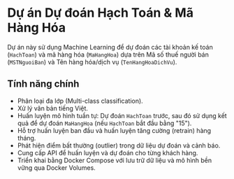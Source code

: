 # Dự án Dự đoán Hạch Toán & Mã Hàng Hóa

Dự án này sử dụng Machine Learning để dự đoán các tài khoản kế toán (`HachToan`) và mã hàng hóa (`MaHangHoa`) dựa trên Mã số thuế người bán (`MSTNguoiBan`) và Tên hàng hóa/dịch vụ (`TenHangHoaDichVu`).

## Tính năng chính

*   Phân loại đa lớp (Multi-class classification).
*   Xử lý văn bản tiếng Việt.
*   Huấn luyện mô hình tuần tự: Dự đoán `HachToan` trước, sau đó sử dụng kết quả để dự đoán `MaHangHoa` (nếu `HachToan` bắt đầu bằng "15").
*   Hỗ trợ huấn luyện ban đầu và huấn luyện tăng cường (retrain) hàng tháng.
*   Phát hiện điểm bất thường (outlier) trong dữ liệu dự đoán và cảnh báo.
*   Cung cấp API để huấn luyện và dự đoán cho từng khách hàng.
*   Triển khai bằng Docker Compose với lưu trữ dữ liệu và mô hình bền vững qua Docker Volumes.

